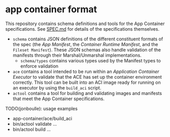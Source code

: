 # app container format

This repository contains schema definitions and tools for the App Container specifications.
See [SPEC.md](SPEC.md) for details of the specifications themselves.
- `schema` contains JSON definitions of the different constituent formats of the spec (the _App Manifest_, the _Container Runtime Manifest_, and the `Fileset Manifest`). These JSON schemas also handle validation of the manifests through their Marshal/Unmarshal implementations.
  - `schema/types` contains various types used by the Manifest types to enforce validation
- `ace` contains a tool intended to be run within an _Application Container Executor_ to validate that the ACE has set up the container environment correctly. This tool can be built into an ACI image ready for running on an executor by using the `build_aci` script.
- `actool` contains a tool for building and validating images and manifests that meet the App Container specifications.

TODO(jonboulle): usage examples
- app-container/ace/build_aci
- bin/actool validate ...
- bin/actool build ...
